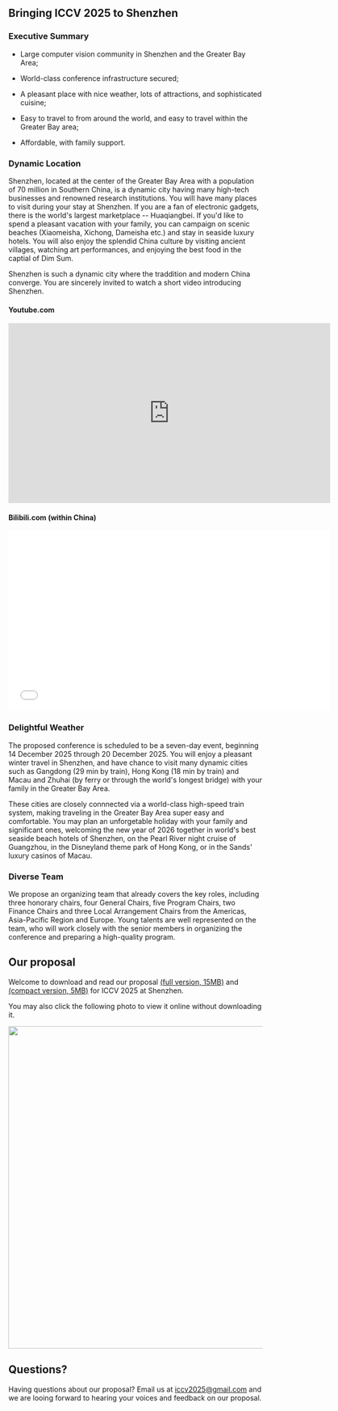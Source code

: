 ## Bringing ICCV 2025 to Shenzhen

### Executive Summary

* Large computer vision community in Shenzhen and the Greater Bay
Area;

* World-class conference infrastructure secured;

* A pleasant place with nice weather, lots of attractions, and
sophisticated cuisine;

* Easy to travel to from around the world, and easy to travel within the Greater Bay area;

* Affordable, with family support.


### Dynamic Location

Shenzhen, located at the center of the Greater Bay Area with a population of 70 million in Southern China, is a dynamic city having many high-tech businesses and renowned research institutions.  You will have many places to visit during your stay at Shenzhen. If you are a fan of electronic gadgets, there is the world's largest marketplace -- Huaqiangbei. If you'd like to spend a pleasant vacation with your family, you can campaign on scenic beaches (Xiaomeisha, Xichong, Dameisha etc.) and stay in seaside luxury hotels.  You will also enjoy the splendid China culture by visiting ancient villages, watching art performances, and enjoying the best food in the captial of Dim Sum. 

Shenzhen is such a dynamic city where the traddition and modern China converge.  You are sincerely invited to watch a short video introducing Shenzhen.

#### Youtube.com 
<iframe width="638" height="356" src="https://www.youtube.com/embed/kahd3KmNsOE" frameborder="0" allow="accelerometer; autoplay; encrypted-media; gyroscope; picture-in-picture" allowfullscreen></iframe>

#### Bilibili.com (within China)
<iframe width="638" height="356" src="//player.bilibili.com/player.html?aid=19348684&bvid=BV1sW411n7EJ&cid=31553075&page=1" scrolling="no" border="0" frameborder="no" framespacing="0" allowfullscreen="true"> </iframe>

### Delightful Weather

The proposed conference is scheduled to be a seven-day event, beginning 14 December 2025 through 20 December 2025. You will enjoy a pleasant winter travel in Shenzhen, and have chance to visit many dynamic cities such as Gangdong (29 min by train), Hong Kong (18 min by train) and Macau and Zhuhai (by ferry or through the world's longest bridge) with your family in the Greater Bay Area. 

These cities are closely connnected via a world-class high-speed train system, making traveling in the Greater Bay Area super easy and comfortable. You may plan an unforgetable holiday with your family and significant ones, welcoming the new year of 2026 together in world's best seaside beach hotels of Shenzhen, on the Pearl River night cruise of Guangzhou, in the Disneyland theme park of Hong Kong, or in the Sands' luxury casinos of Macau.

### Diverse Team 

We propose an organizing team that already covers the key roles, including three honorary chairs, four General Chairs, five Program Chairs, two Finance Chairs and three Local Arrangement Chairs from the Americas, Asia-Pacific Region and Europe. Young talents are well represented on the team, who will work closely with the senior members in organizing the conference and preparing a high-quality program.

## Our proposal

Welcome to download and read our proposal [(full version, 15MB)](http://iccv2025shenzhen.github.io/iccv2025shenzhen.pdf) and [(compact version, 5MB)](http://iccv2025shenzhen.github.io/iccv2025shenzhen.pdf) for ICCV 2025 at Shenzhen.

You may also click the following photo to view it online without downloading it.

[<img src="https://iccv2025shenzhen.github.io/index.png" width="638">](https://github.com/iccv2025shenzhen/iccv2025shenzhen.github.io/blob/master/ICCV2025shenzhen.pdf)

## Questions?

Having questions about our proposal? Email us at iccv2025@gmail.com and we are looing forward to hearing your voices and feedback on our proposal.

